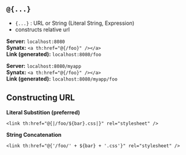 ## `@{...}`
* `{...}` : URL or String (Literal String, Expression)
* constructs relative url

**Server:** `localhost:8080`   
**Synatx:** `<a th:href="@{/foo}" /></a>`   
**Link (generated):** `localhost:8080/foo`   

**Server:** `localhost:8080/myapp`   
**Synatx:** `<a th:href="@{/foo}" /></a>`   
**Link (generated):** `localhost:8080/myapp/foo`   

## Constructing URL

**Literal Substition (preferred)**
```
<link th:href="@{|/foo/${bar}.css|}" rel="stylesheet" />
```

**String Concatenation**
```
<link th:href="@{'/foo/' + ${bar} + '.css'}" rel="stylesheet" />
```
